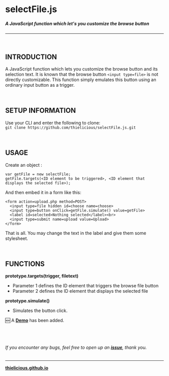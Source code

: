  # selectFile.js

##### A JavaScript function which let's you customize the browse button

---

<br>

## INTRODUCTION

A JavaScript function which lets you customize the browse button and its selection text. It is known that the browse button `<input type=file>` is not directly 
customizable. This function simply emulates this button using an ordinary input button as a trigger.

<br>

## SETUP INFORMATION

Use your CLI and enter the following to clone:<br>
`git clone https://github.com/thielicious/selectFile.js.git`

<br>

## USAGE

Create an object :
```
var getFile = new selectFile;
getFile.targets(<ID element to be triggered>, <ID element that displays the selected file>);
```

And then embed it in a form like this:<br>
```
<form action=upload.php method=POST>
  <input type=file hidden id=choose name=choose>
  <input type=button onClick=getFile.simulate() value=getFile>
  <label id=selected>Nothing selected</label><br>
  <input type=submit name=upload value=Upload>
</form>
```
That is all. You may change the text in the label and give them some stylesheet.

<br>

## FUNCTIONS

**prototype.targets(trigger, filetext)**
* Parameter 1 defines the ID element that triggers the browse file button<br>
* Parameter 2 defines the ID element that displays the selected file

**prototype.simulate()**
* Simulates the button click.

:new: A **[Demo](https://jsfiddle.net/Thielicious/4oxmsy49/)** has been added.

<br>
<br>

###### If you encounter any bugs, feel free to open up an **[issue](https://github.com/thielicious/selectFile.js/issues)**, thank you.

---
**[thielicious.github.io](http://thielicious.github.io)**